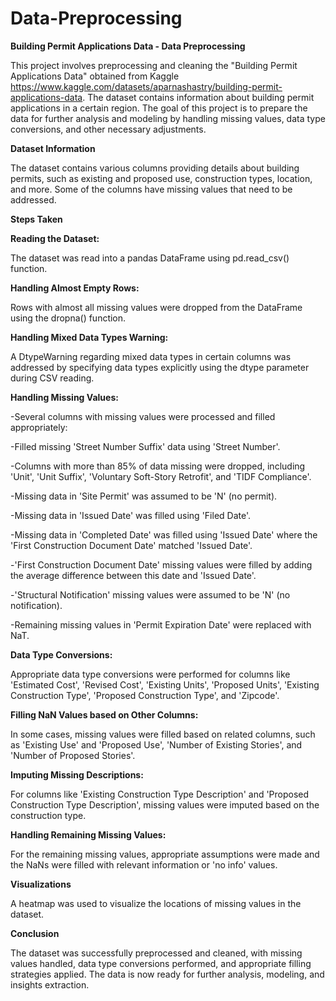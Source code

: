 # Data-Preprocessing

**Building Permit Applications Data - Data Preprocessing**

  This project involves preprocessing and cleaning the "Building Permit Applications Data" obtained from Kaggle https://www.kaggle.com/datasets/aparnashastry/building-permit-applications-data. The dataset contains information about building permit applications in a certain region. The goal of this project is to prepare the data for further analysis and modeling by handling missing values, data type conversions, and other necessary adjustments.

**Dataset Information**

  The dataset contains various columns providing details about building permits, such as existing and proposed use, construction types, location, and more. Some of the columns have missing values that need to be addressed.

**Steps Taken**

**Reading the Dataset:**

  
  The dataset was read into a pandas DataFrame using pd.read_csv() function.

**Handling Almost Empty Rows:**

  
  Rows with almost all missing values were dropped from the DataFrame using the dropna() function.

**Handling Mixed Data Types Warning:**

  
  A DtypeWarning regarding mixed data types in certain columns was addressed by specifying data types explicitly using the dtype parameter during CSV reading.

**Handling Missing Values:**


-Several columns with missing values were processed and filled appropriately:

-Filled missing 'Street Number Suffix' data using 'Street Number'.

-Columns with more than 85% of data missing were dropped, including 'Unit', 'Unit Suffix', 'Voluntary Soft-Story Retrofit', and 'TIDF Compliance'.

-Missing data in 'Site Permit' was assumed to be 'N' (no permit).

-Missing data in 'Issued Date' was filled using 'Filed Date'.

-Missing data in 'Completed Date' was filled using 'Issued Date' where the 'First Construction Document Date' matched 'Issued Date'.

-'First Construction Document Date' missing values were filled by adding the average difference between this date and 'Issued Date'.

-'Structural Notification' missing values were assumed to be 'N' (no notification).

-Remaining missing values in 'Permit Expiration Date' were replaced with NaT.

**Data Type Conversions:**

  Appropriate data type conversions were performed for columns like 'Estimated Cost', 'Revised Cost', 'Existing Units', 'Proposed Units', 'Existing Construction Type', 'Proposed Construction Type', and 'Zipcode'.

**Filling NaN Values based on Other Columns:**

  
  In some cases, missing values were filled based on related columns, such as 'Existing Use' and 'Proposed Use', 'Number of Existing Stories', and 'Number of Proposed Stories'.

**Imputing Missing Descriptions:**

  For columns like 'Existing Construction Type Description' and 'Proposed Construction Type Description', missing values were imputed based on the construction type.

**Handling Remaining Missing Values:**

  For the remaining missing values, appropriate assumptions were made and the NaNs were filled with relevant information or 'no info' values.

**Visualizations**
  
  A heatmap was used to visualize the locations of missing values in the dataset.

  **Conclusion**
  
  The dataset was successfully preprocessed and cleaned, with missing values handled, data type conversions performed, and appropriate filling strategies applied. The data is now ready for further analysis, modeling, and insights extraction.
